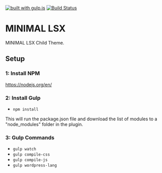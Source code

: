 [![built with gulp.js](https://img.shields.io/badge/built%20with-gulp.js-green.svg)](http://gulpjs.com/)
[![Build Status](https://travis-ci.org/lightspeeddevelopment/minimal-lsx-child.svg?branch=master)](https://travis-ci.org/lightspeeddevelopment/minimal-lsx-child)

# MINIMAL LSX

MINIMAL LSX Child Theme.

## Setup

### 1: Install NPM
https://nodejs.org/en/

### 2: Install Gulp
- `npm install`

This will run the package.json file and download the list of modules to a "node_modules" folder in the plugin.

### 3: Gulp Commands
- `gulp watch`
- `gulp compile-css`
- `gulp compile-js`
- `gulp wordpress-lang`
